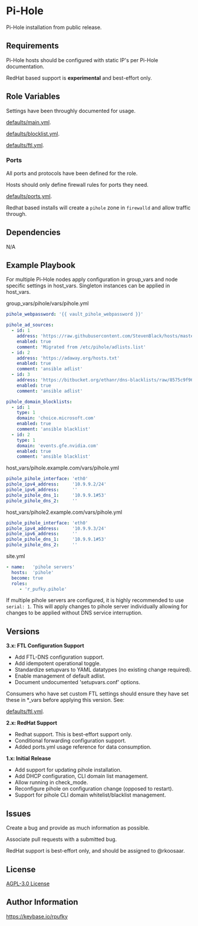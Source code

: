 # Pi-Hole
Pi-Hole installation from public release.

## Requirements
Pi-Hole hosts should be configured with static IP's per Pi-Hole documentation.

RedHat based support is **experimental** and best-effort only.

## Role Variables
Settings have been throughly documented for usage.

[defaults/main.yml](https://github.com/r-pufky/ansible_pihole/blob/main/defaults/main/main.yml).

[defaults/blocklist.yml](https://github.com/r-pufky/ansible_pihole/blob/main/defaults/main/blocklist.yml).

[defaults/ftl.yml](https://github.com/r-pufky/ansible_pihole/blob/main/defaults/main/ftl.yml).

### Ports
All ports and protocols have been defined for the role.

Hosts should only define firewall rules for ports they need.

[defaults/ports.yml](https://github.com/r-pufky/ansible_pihole/blob/main/defaults/main/ports.yml).

Redhat based installs will create a ``pihole`` zone in ``firewalld`` and allow
traffic through.

## Dependencies
N/A

## Example Playbook
For multiple Pi-Hole nodes apply configuration in group_vars and node specific
settings in host_vars. Singleton instances can be applied in host_vars.

group_vars/pihole/vars/pihole.yml
``` yaml
pihole_webpassword: '{{ vault_pihole_webpassword }}'

pihole_ad_sources:
  - id: 1
    address: 'https://raw.githubusercontent.com/StevenBlack/hosts/master/hosts'
    enabled: true
    comment: 'Migrated from /etc/pihole/adlists.list'
  - id: 2
    address: 'https://adaway.org/hosts.txt'
    enabled: true
    comment: 'ansible adlist'
  - id: 3
    address: 'https://bitbucket.org/ethanr/dns-blacklists/raw/8575c9f96e5b4a1308f2f12394abd86d0927a4a0/bad_lists/Mandiant_APT1_Report_Appendix_D.txt'
    enabled: true
    comment: 'ansible adlist'

pihole_domain_blocklists:
  - id: 1
    type: 1
    domain: 'choice.microsoft.com'
    enabled: true
    comment: 'ansible blacklist'
  - id: 2
    type: 1
    domain: 'events.gfe.nvidia.com'
    enabled: true
    comment: 'ansible blacklist'
```

host_vars/pihole.example.com/vars/pihole.yml
``` yaml
pihole_pihole_interface: 'eth0'
pihole_ipv4_address:     '10.9.9.2/24'
pihole_ipv6_address:     ''
pihole_pihole_dns_1:     '10.9.9.1#53'
pihole_pihole_dns_2:     ''
```

host_vars/pihole2.example.com/vars/pihole.yml
``` yaml
pihole_pihole_interface: 'eth0'
pihole_ipv4_address:     '10.9.9.3/24'
pihole_ipv6_address:     ''
pihole_pihole_dns_1:     '10.9.9.1#53'
pihole_pihole_dns_2:     ''
```

site.yml
``` yaml
- name:   'pihole servers'
  hosts:  'pihole'
  become: true
  roles:
     - 'r_pufky.pihole'
```
If multiple pihole servers are configured, it is highly recommended to use
`serial: 1`. This will apply changes to pihole server individually allowing for
changes to be applied without DNS service interruption.

## Versions

**3.x: FTL Configuration Support**
* Add FTL-DNS configuration support.
* Add idempotent operational toggle.
* Standardize setupvars to YAML datatypes (no existing change required).
* Enable management of default adlist.
* Document undocumented 'setupvars.conf' options.

Consumers who have set custom FTL settings should ensure they have set these in
*_vars before applying this version. See:

[defaults/ftl.yml](https://github.com/r-pufky/ansible_pihole/blob/main/defaults/main/ftl.yml).

**2.x: RedHat Support**
* Redhat support. This is best-effort support only.
* Conditional forwarding configuration support.
* Added ports.yml usage reference for data consumption.

**1.x: Initial Release**
* Add support for updating pihole installation.
* Add DHCP configuration, CLI domain list management.
* Allow running in check_mode.
* Reconfigure pihole on configuration change (opposed to restart).
* Support for pihole CLI domain whitelist/blacklist management.

## Issues
Create a bug and provide as much information as possible.

Associate pull requests with a submitted bug.

RedHat support is best-effort only, and should be assigned to @rkoosaar.

## License
[AGPL-3.0 License](https://github.com/r-pufky/ansible_pihole/blob/main/LICENSE)

## Author Information
https://keybase.io/rpufky
